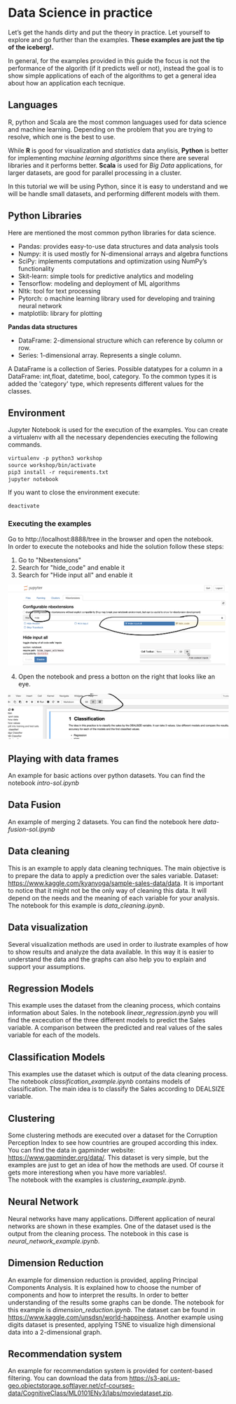 
# Data Science in practice
Let’s get the hands dirty and put the theory in practice. Let yourself to explore and go further than the examples. 
**These examples are just the tip of the iceberg!.**   

In general, for the examples provided in this guide the focus is not the performance of the algorith (if it predicts well or not), instead the goal is to show simple applications of each of the algorithms to get a general idea about how an application each tecnique. 

## Languages 
R, python and Scala are the most common languages used for data science and machine learning. Depending on the problem that you are trying to resolve, which one is the best to use.   

While **R** is good for visualization and *statistics* data anylisis, **Python** is better for implementing *machine learning algorithms* since there are several libraries and it performs better. **Scala** is used for *Big Data* applications, for larger datasets, are good for parallel processing in a cluster.    

In this tutorial we will be using Python, since it is easy to understand and we will be handle small datasets, and performing different models with them.    

## Python Libraries
Here are mentioned the most common python libraries for data science.  

- Pandas: provides easy-to-use data structures and data analysis tools 
- Numpy: it is used mostly for N-dimensional arrays and algebra functions
- SciPy: implements computations and optimization using NumPy’s functionality
- Skit-learn: simple tools for predictive analytics and modeling
- Tensorflow:  modeling and deployment of ML algorithms
- Nltk: tool for text processing
- Pytorch: o machine learning library used for developing and training neural network
- matplotlib: library for plotting

**Pandas data structures**   
- DataFrame: 2-dimensional structure which can reference by column or row.  
- Series: 1-dimensional array. Represents a single column. 

A DataFrame is a collection of Series. 
Possible datatypes for a column in a DataFrame: int,float, datetime, bool, category. To the common types it is added the 'category' type, which represents different values for the classes.  

## Environment
Jupyter Notebook is used for the execution of the examples. 
You can create a virtualenv with all the necessary dependencies executing the following commands.  
```console
virtualenv -p python3 workshop  
source workshop/bin/activate  
pip3 install -r requirements.txt   
jupyter notebook   
```
If you want to close the environment execute: 
```console
deactivate
```
### Executing the examples 
Go to http://localhost:8888/tree in the browser and open the notebook.   
In order to execute the notebooks and hide the solution follow these steps:
   
1. Go to "Nbextensions"  
2. Search for "hide_code" and enable it 
3. Search for "Hide input all" and enable it   
   
![Enable extension](nbextensions.png)  

4. Open the notebook and press a botton on the right that looks like an eye. 
   
![Hide code](hide_code.png)    

## Playing with data frames 
An example for basic actions over python datasets. You can find the notebook *intro-sol.ipynb*

## Data Fusion
An example of merging 2 datasets. You can find the notebook here *data-fusion-sol.ipynb*

## Data cleaning
This is an example to apply data cleaning techniques. The main objective is to prepare the data to apply a prediction over the sales variable. 
Dataset: https://www.kaggle.com/kyanyoga/sample-sales-data/data. 
It is important to notice that it might not be the only way of cleaning this data. It will depend on the needs and the meaning of each variable for your analysis.
The notebook for this example is *data_cleaning.ipynb*.  

## Data visualization  
Several visualization methods are used in order to ilustrate examples of how to show results and analyze the data available. In this way it is easier to understand the data and the graphs can also help you to explain and support your assumptions. 

## Regression Models
This example uses the dataset from the cleaning process, which contains information about Sales. In the notebook *linear_regression.ipynb* you will find the excecution of the three different models to predict the Sales variable. A comparison between the predicted and real values of the sales variable for each of the models.   

## Classification Models
This examples use the dataset which is output of the data cleaning process. The notebook *classification_example.ipynb* contains models of classification. The main idea is to classify the Sales according to DEALSIZE variable. 

## Clustering
Some clustering methods are executed over a dataset for the Corruption Perception Index to see how countries are grouped according this index. You can find the data in gapminder website: https://www.gapminder.org/data/. This dataset is very simple, but the examples are just to get an idea of how the methods are used. Of course it gets more interestiong when you have more variables!.   
The notebook with the examples is *clustering_example.ipynb*.

## Neural Network
Neural networks have many applications. Different application of neural networks are shown in these examples. One of the dataset used is the output from the cleaning process. The notebook in this case is *neural_network_example.ipynb*.

## Dimension Reduction  
An example for dimension reduction is provided, appling Principal Components Analysis. It is explained how to choose the number of components and how to interpret the results. In order to better understanding of the results some graphs can be donde. The notebook for this example is *dimension_reduction.ipynb*. The dataset can be found in https://www.kaggle.com/unsdsn/world-happiness.
Another example using digits dataset is presented, applying TSNE to visualize high dimensional data into a 2-dimensional graph.   


## Recommendation system
An example for recommendation system is provided for content-based filtering. You can download the data from https://s3-api.us-geo.objectstorage.softlayer.net/cf-courses-data/CognitiveClass/ML0101ENv3/labs/moviedataset.zip. 



